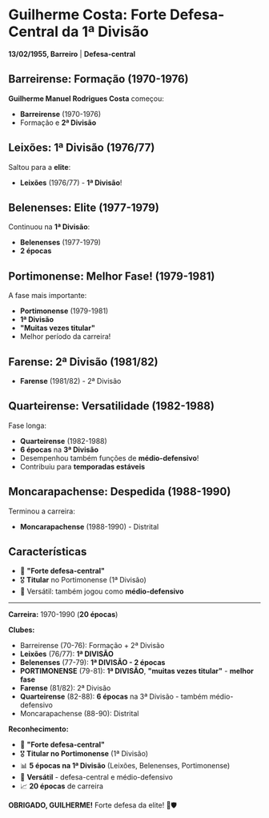 # Guilherme Costa: Forte Defesa-Central da 1ª Divisão

**13/02/1955, Barreiro** | **Defesa-central**

## Barreirense: Formação (1970-1976)

**Guilherme Manuel Rodrigues Costa** começou:
- **Barreirense** (1970-1976)
- Formação e **2ª Divisão**

## Leixões: 1ª Divisão (1976/77)

Saltou para a **elite**:
- **Leixões** (1976/77) - **1ª Divisão**!

## Belenenses: Elite (1977-1979)

Continuou na **1ª Divisão**:
- **Belenenses** (1977-1979)
- **2 épocas**

## Portimonense: Melhor Fase! (1979-1981)

A fase mais importante:
- **Portimonense** (1979-1981)
- **1ª Divisão**
- **"Muitas vezes titular"**
- Melhor período da carreira!

## Farense: 2ª Divisão (1981/82)

- **Farense** (1981/82) - 2ª Divisão

## Quarteirense: Versatilidade (1982-1988)

Fase longa:
- **Quarteirense** (1982-1988)
- **6 épocas** na **3ª Divisão**
- Desempenhou também funções de **médio-defensivo**!
- Contribuiu para **temporadas estáveis**

## Moncarapachense: Despedida (1988-1990)

Terminou a carreira:
- **Moncarapachense** (1988-1990) - Distrital

## Características

- 💪 **"Forte defesa-central"**
- 🎖️ **Titular** no Portimonense (1ª Divisão)
- 🔄 Versátil: também jogou como **médio-defensivo**

---

**Carreira:** 1970-1990 (**20 épocas**)

**Clubes:**
- Barreirense (70-76): Formação + 2ª Divisão
- **Leixões** (76/77): **1ª DIVISÃO**
- **Belenenses** (77-79): **1ª DIVISÃO - 2 épocas**
- **PORTIMONENSE** (79-81): **1ª DIVISÃO**, **"muitas vezes titular"** - **melhor fase**
- **Farense** (81/82): 2ª Divisão
- **Quarteirense** (82-88): **6 épocas** na 3ª Divisão - também médio-defensivo
- Moncarapachense (88-90): Distrital

**Reconhecimento:**
- 💪 **"Forte defesa-central"**
- 🎖️ **Titular no Portimonense** (1ª Divisão)
- 📊 **5 épocas na 1ª Divisão** (Leixões, Belenenses, Portimonense)
- 🔄 **Versátil** - defesa-central e médio-defensivo
- 📈 **20 épocas** de carreira

**OBRIGADO, GUILHERME!** Forte defesa da elite! 🦁🛡️
